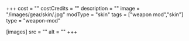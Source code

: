 +++
cost = ""
costCredits = ""
description = ""
image = "/images/gear/skin/.jpg"
modType = "skin"
tags = ["weapon mod","skin"]
type = "weapon-mod"

[images]
  src = ""
  alt = ""
+++

